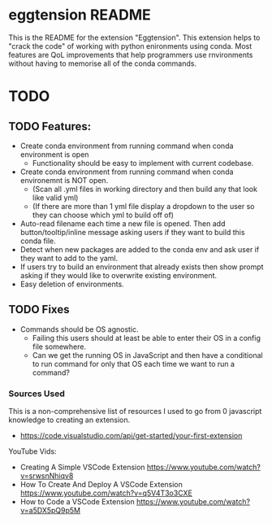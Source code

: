 # eggtension README

This is the README for the extension "Eggtension". 
This extension helps to "crack the code" of working with python enironments using conda.
Most features are QoL improvements that help programmers use rnvironments without having to memorise all of the conda commands.

# TODO 

## TODO Features:
- Create conda environment from running command when conda environment is open
    - Functionality should be easy to implement with current codebase.
- Create conda environment from running command when conda environemnt is NOT open. 
    - (Scan all .yml files in working directory and then build any that look like valid yml)
    - (If there are more than 1 yml file display a dropdown to the user so they can choose which yml to build off of)
- Auto-read filename each time a new file is opened. Then add button/tooltip/inline message asking users if they want to build this conda file.
- Detect when new packages are added to the conda env and ask user if they want to add to the yaml.
- If users try to build an environment that already exists then show prompt asking if they would like to overwrite existing environment.
- Easy deletion of environments.

## TODO Fixes
- Commands should be OS agnostic.
    - Failing this users should at least be able to enter their OS in a config file somewhere.
    - Can we get the running OS in JavaScript and then have a conditional to run command for only that OS each time we want to run a command?

### Sources Used

This is a non-comprehensive list of resources I used to go from 0 javascript knowledge to creating an extension.

- https://code.visualstudio.com/api/get-started/your-first-extension

YouTube Vids:
- Creating A Simple VSCode Extension https://www.youtube.com/watch?v=srwsnNhiqv8
- How To Create And Deploy A VSCode Extension https://www.youtube.com/watch?v=q5V4T3o3CXE 
- How to Code a VSCode Extension https://www.youtube.com/watch?v=a5DX5pQ9p5M

